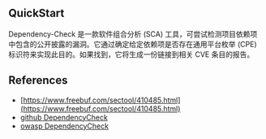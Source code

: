 ## QuickStart

Dependency-Check 是一款软件组合分析 (SCA) 工具，可尝试检测项目依赖项中包含的公开披露的漏洞。它通过确定给定依赖项是否存在通用平台枚举 (CPE) 标识符来实现此目的。如果找到，它将生成一份链接到相关 CVE 条目的报告。


## References

- [https://www.freebuf.com/sectool/410485.html](https://www.freebuf.com/sectool/410485.html)
- [github DependencyCheck](https://github.com/jeremylong/DependencyCheck)
- [owasp DependencyCheck](https://owasp.org/www-project-dependency-check/)

 